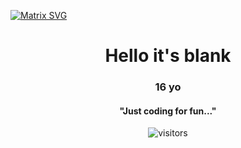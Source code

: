   [![Matrix SVG](https://raw.githubusercontent.com/rodrigograca31/rodrigograca31/master/matrix.svg)](https://www.youtube.com/watch?v=SDkAGkd4NLc) 
<p>
  <h1 align="center"><b>Hello it's blank</b></h1>
  <h3 align="center">16 yo</h3>
</p>

<p>
  <h4 align="center"><b>"Just coding for fun..."</b></h4>
</p>

<p align="center">
    <img align="center" alt="visitors" src="https://gpvc.arturio.dev/blaannk" />
</p>

<!--[website]: -->
[twitter]: https://twitter.com/sumanth_98?s=09
